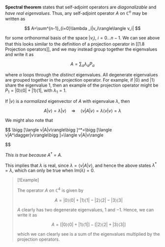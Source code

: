 **Spectral theorem** states that self-adjoint operators are _diagonalizable_ and _have real eigenvalues_. Thus, any self-adjoint operator $A$ on $\mathbb{C} ^n$ may be written as

$$ A=\sum^{n-1}_{i=0}\lambda _i|v_i\rangle\langle v_i| $$

for some orthonormal basis of the space $|v_i\rangle$, $i=0\dots n-1$. We can see above that this looks similar to the definition of a projection operator in [[1.8 Projection operators]], and we may instead group together the eigenvalues and write it as

$$ A=\sum_{\alpha}\lambda_\alpha P_\alpha $$

where $\alpha$ loops through the _distinct_ eigenvalues. All degenerate eigenvalues are grouped together in the projection operator. For example, if $|0\rangle$ and $|1\rangle$ share the eigenvalue $1$, then an example of the projection operator might be $P_1=|0\rangle\langle0|+|1\rangle\langle1|$, with $\lambda_1=1$.

If $|v\rangle$ is a _normalized_ eigenvector of $A$ with eigenvalue $\lambda$, then

$$ A|v\rangle=\lambda |v\rangle \quad \Rightarrow \quad \langle v|A|v\rangle=\lambda \langle v|v\rangle=\lambda $$

We might also note that

$$ \bigg [\langle v|A|v\rangle\bigg ]^*=\bigg [\langle v|A^\dagger|v\rangle\bigg ]=\langle v|A|v\rangle

$$

*This is true because $A^\dagger =A$.*

This implies that $\lambda$ is real, since $\lambda =\langle v|A|v\rangle$, and hence the above states $\lambda^*=\lambda$, which can only be true when $\text{Im}(\lambda)=0$.

> [!Example]
> 
> The operator $A$ on $\mathbb{C} ^4$ is given by
> 
> $$ A=|0\rangle\langle0|+|1\rangle\langle1|-|2\rangle\langle2|-|3\rangle\langle3| $$
> 
> $A$ clearly has two degenerate eigenvalues, $1$ and $-1$. Hence, we can write it as
> 
> $$ A=\bigg [|0\rangle\langle0|+|1\rangle\langle1|\bigg]-\bigg [|2\rangle\langle2|+|3\rangle\langle3|\bigg ] $$
> 
> which we can clearly see is a sum of the eigenvalues multiplied by the projection operators.
> 
